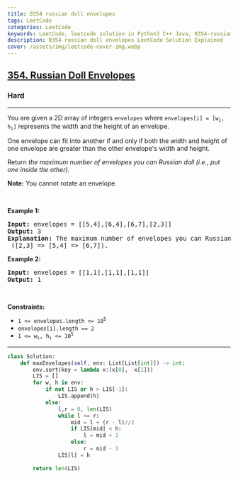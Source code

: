 ```yaml
---
title: 0354 russian doll envelopes
tags: LeetCode
categories: LeetCode
keywords: LeetCode, leetcode solution in Python3 C++ Java, 0354-russian-doll-envelopes solution
description: 0354 russian doll envelopes LeetCode Solution Explained
cover: /assets/img/leetcode-cover-img.webp
---
```





<h2><a href="https://leetcode.com/problems/russian-doll-envelopes/">354. Russian Doll Envelopes</a></h2><h3>Hard</h3><hr><div><p>You are given a 2D array of integers <code>envelopes</code> where <code>envelopes[i] = [w<sub>i</sub>, h<sub>i</sub>]</code> represents the width and the height of an envelope.</p>

<p>One envelope can fit into another if and only if both the width and height of one envelope are greater than the other envelope's width and height.</p>

<p>Return <em>the maximum number of envelopes you can Russian doll (i.e., put one inside the other)</em>.</p>

<p><strong>Note:</strong> You cannot rotate an envelope.</p>

<p>&nbsp;</p>
<p><strong class="example">Example 1:</strong></p>

<pre><strong>Input:</strong> envelopes = [[5,4],[6,4],[6,7],[2,3]]
<strong>Output:</strong> 3
<strong>Explanation:</strong> The maximum number of envelopes you can Russian doll is <code>3</code> ([2,3] =&gt; [5,4] =&gt; [6,7]).
</pre>

<p><strong class="example">Example 2:</strong></p>

<pre><strong>Input:</strong> envelopes = [[1,1],[1,1],[1,1]]
<strong>Output:</strong> 1
</pre>

<p>&nbsp;</p>
<p><strong>Constraints:</strong></p>

<ul>
	<li><code>1 &lt;= envelopes.length &lt;= 10<sup>5</sup></code></li>
	<li><code>envelopes[i].length == 2</code></li>
	<li><code>1 &lt;= w<sub>i</sub>, h<sub>i</sub> &lt;= 10<sup>5</sup></code></li>
</ul>
</div>

---




```python
class Solution:
    def maxEnvelopes(self, env: List[List[int]]) -> int:
        env.sort(key = lambda x:(x[0], -x[1]))
        LIS = []
        for w, h in env:
            if not LIS or h > LIS[-1]:
                LIS.append(h)
            else:
                l,r = 0, len(LIS)
                while l <= r:
                    mid = l + (r - l)//2
                    if LIS[mid] < h:
                        l = mid + 1
                    else:
                        r = mid - 1
                LIS[l] = h
        
        return len(LIS)
```
